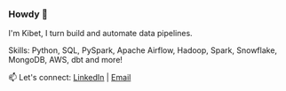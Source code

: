 ### Howdy 👋

I'm Kibet, I turn build and automate data pipelines.

Skills: Python, SQL, PySpark, Apache Airflow, Hadoop, Spark, Snowflake, MongoDB, AWS, dbt and more!

📫 Let's connect: [LinkedIn](https://linkedin.com/in/kibet-brian-1433b9214?) | [Email](mailto:its.kibetbrian@gmail.com)

